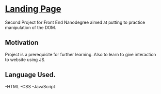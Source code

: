 # [Landing Page](https://jonasann.github.io/Landing-P/)

Second Project for Front End Nanodegree aimed at putting to practice manipulation of the DOM.

## Motivation

Project is a prerequisite for further learning. Also to learn to give interaction to website using JS.

## Language Used.

-HTML
-CSS
-JavaScript
